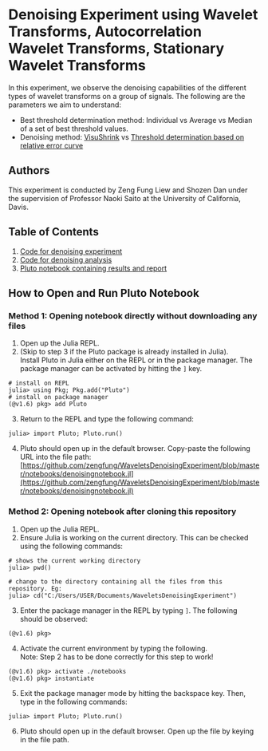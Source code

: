 # Denoising Experiment using Wavelet Transforms, Autocorrelation Wavelet Transforms, Stationary Wavelet Transforms
In this experiment, we observe the denoising capabilities of the different types of wavelet transforms on a group of signals. The following are the parameters we aim to understand:  
* Best threshold determination method: Individual vs Average vs Median of a set of best threshold values.
* Denoising method: [VisuShrink](https://www.jstor.org/stable/2291512?seq=1#metadata_info_tab_contents) vs [Threshold determination based on relative error curve](https://escholarship.org/content/qt0bv9t4c8/qt0bv9t4c8_noSplash_66d3d84d7c4f3146a80f5611e0214b1b.pdf)

## Authors
This experiment is conducted by Zeng Fung Liew and Shozen Dan under the supervision of Professor Naoki Saito at the University of California, Davis.

## Table of Contents
1. [Code for denoising experiment](src/denoisingexperiments.jl)
2. [Code for denoising analysis](src/denoisinganalysis.jl)
3. [Pluto notebook containing results and report](denoisingnotebook.jl)

## How to Open and Run Pluto Notebook
### Method 1: Opening notebook directly without downloading any files
1. Open up the Julia REPL.
2. (Skip to step 3 if the Pluto package is already installed in Julia).   
Install Pluto in Julia either on the REPL or in the package manager. The package manager can be activated by hitting the `]` key.
```
# install on REPL
julia> using Pkg; Pkg.add("Pluto")
# install on package manager
(@v1.6) pkg> add Pluto
```
3. Return to the REPL and type the following command:
```
julia> import Pluto; Pluto.run()
```
4. Pluto should open up in the default browser. Copy-paste the following URL into the file path:  
[https://github.com/zengfung/WaveletsDenoisingExperiment/blob/master/notebooks/denoisingnotebook.jl](https://github.com/zengfung/WaveletsDenoisingExperiment/blob/master/notebooks/denoisingnotebook.jl)

### Method 2: Opening notebook after cloning this repository
1. Open up the Julia REPL.
2. Ensure Julia is working on the current directory. This can be checked using the following commands:
```
# shows the current working directory
julia> pwd() 

# change to the directory containing all the files from this repository. Eg:
julia> cd("C:/Users/USER/Documents/WaveletsDenoisingExperiment")
```
3. Enter the package manager in the REPL by typing `]`. The following should be observed:
```
(@v1.6) pkg> 
```
4. Activate the current environment by typing the following.   
Note: Step 2 has to be done correctly for this step to work!
```
(@v1.6) pkg> activate ./notebooks
(@v1.6) pkg> instantiate
```  

5. Exit the package manager mode by hitting the backspace key. Then, type in the following commands:
```
julia> import Pluto; Pluto.run()
```

6. Pluto should open up in the default browser. Open up the file by keying in the file path.
